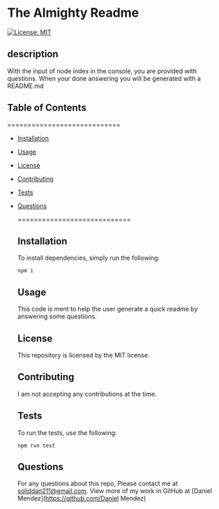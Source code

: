 # The Almighty Readme

  [![License: MIT](https://img.shields.io/badge/License-MIT-yellow.svg)](https://opensource.org/licenses/MIT)
  
  ## description

  With the input of node index in the console, you are provided with questions. When your done answering you will be generated with a README.md

  ## Table of Contents

  ============================

* [Installation](#installation)
* [Usage](#usage)
* [License](#license)
* [Contributing](#contributing)
* [Tests](#tests)
* [Questions](#questions)

  ============================

  ## Installation

  To install dependencies, simply run the following:

  `
  npm i
  `

  ## Usage
  
  This code is ment to help the user generate a quick readme by answering some questions.

  ## License

  This repository is licensed by the MIT license.

  ## Contributing

  I am not accepting any contributions at the time.

  ## Tests

  To run the tests, use the following:

  `
  npm run test
  `

  ## Questions

  For any questions about this repo, Please contact me at [soliddan211@gmail.com](mailto:soliddan211@gmail.com). View more of my work in GitHub at [Daniel Mendez](https://github.com/Daniel Mendez)

  